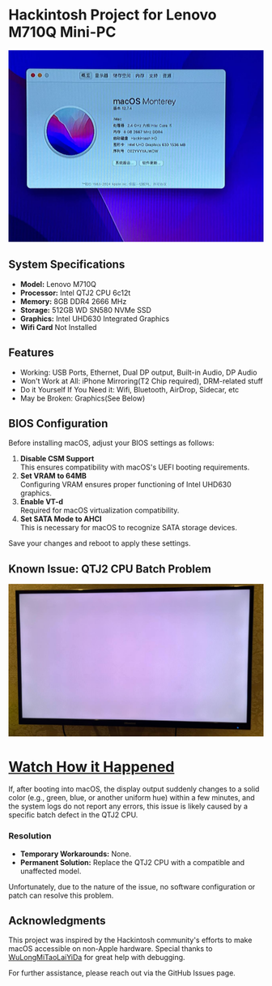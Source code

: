 
# Hackintosh Project for Lenovo M710Q Mini-PC

![1](img/os.jpg)

## System Specifications

- **Model:** Lenovo M710Q  
- **Processor:** Intel QTJ2 CPU 6c12t
- **Memory:** 8GB DDR4 2666 MHz  
- **Storage:** 512GB WD SN580 NVMe SSD  
- **Graphics:** Intel UHD630 Integrated Graphics 
- **Wifi Card** Not Installed 

## Features
- Working: USB Ports, Ethernet, Dual DP output, Built-in Audio, DP Audio
- Won't Work at All: iPhone Mirroring(T2 Chip required), DRM-related stuff
- Do it Yourself If You Need it: Wifi, Bluetooth, AirDrop, Sidecar, etc
- May be Broken: Graphics(See Below)


## BIOS Configuration

Before installing macOS, adjust your BIOS settings as follows:

1. **Disable CSM Support**  
   This ensures compatibility with macOS's UEFI booting requirements.
2. **Set VRAM to 64MB**  
   Configuring VRAM ensures proper functioning of Intel UHD630 graphics.
3. **Enable VT-d**  
   Required for macOS virtualization compatibility.
4. **Set SATA Mode to AHCI**  
   This is necessary for macOS to recognize SATA storage devices.

Save your changes and reboot to apply these settings.

## Known Issue: QTJ2 CPU Batch Problem
![2](img/bad-display.jpg)
# [Watch How it Happened](https://youtu.be/CKHQxTijZmY)
If, after booting into macOS, the display output suddenly changes to a solid color (e.g., green, blue, or another uniform hue) within a few minutes, and the system logs do not report any errors, this issue is likely caused by a specific batch defect in the QTJ2 CPU. 

### Resolution

- **Temporary Workarounds:** None.
- **Permanent Solution:** Replace the QTJ2 CPU with a compatible and unaffected model.

Unfortunately, due to the nature of the issue, no software configuration or patch can resolve this problem.

## Acknowledgments

This project was inspired by the Hackintosh community's efforts to make macOS accessible on non-Apple hardware. Special thanks to [WuLongMiTaoLaiYiDa](https://github.com/WuLongMiTaoLaiYiDa) for great help with debugging.

For further assistance, please reach out via the GitHub Issues page.

